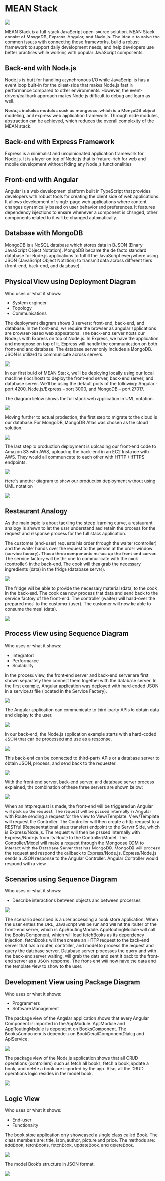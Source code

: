 # MEAN Stack

![](/images/logo1.png)

MEAN Stack is a full-stack JavaScript open-source solution. MEAN Stack consist of MongoDB, Express, Angular, and Node.js. The idea is to solve the common issues with connecting those frameworks, build a robust framework to support daily development needs, and help developers use better practices while working with popular JavaScript components.

## Back-end with Node.js
Node.js is built for handling asynchronous I/O while JavaScript is has a event loop built-in for the client-side that makes Node.js fast in performance compared to other environments. However, the event-driven/callback approach makes Node.js difficult to debug and learn as well.

Node.js includes modules such as mongoose, which is a MongoDB object modeling, and express web application framework. Through node modules, abstraction can be achieved, which reduces the overall complexity of the MEAN stack.

## Back-end with Express Framework
Express is a minimalist and unopinionated application framework for Node.js. It is a layer on top of Node.js that is feature-rich for web and mobile development without hiding any Node.js functionalities.

## Front-end with Angular
Angular is a web development platform built in TypeScript that provides developers with robust tools for creating the client side of web applications. It allows development of single-page web applications where content changes dynamically based on user behavior and preferences. It features dependency injections to ensure whenever a component is changed, other components related to it will be changed automatically.

## Database with MongoDB
MongoDB is a NoSQL database which stores data in BJSON (Binary JavaScript Object Notation). MongoDB became the de facto standard database for Node.js applications to fulfill the JavaScript everywhere using JSON (JavaScript Object Notation) to transmit data across different tiers (front-end, back-end, and database).

## Physical View using Deployment Diagram
Who uses or what it shows:
- System engineer
- Topology
- Communications

The deployment diagram shows 3 servers: front-end, back-end, and database. In the front-end, we require the browser as angular applications are browser-based web applications. The back-end server hosts our Node.js with Express on top of Node.js. In Express, we have the application and mongoose on top of it. Express will handle the communication on both front-end and database. The database server only includes a MongoDB. JSON is utilized to communicate across servers.

![](/images/phy_overview.png)

In our first build of MEAN Stack, we’ll be deploying locally using our local machine (localhost) to deploy the front-end server, back-end server, and database server. We’ll be using the default ports of the following: Angular - port 4200, Node.js/Express – port 3000, and MongoDB – port 27017.

The diagram below shows the full stack web application in UML notation.

![](/images/phy_local_uml.png)

Moving further to actual production, the first step to migrate to the cloud is our database. For MongoDB, MongoDB Atlas was chosen as the cloud solution.

![](/images/phy_local_cloud_uml.png)

The last step to production deployment is uploading our front-end code to Amazon S3 with AWS, uploading the back-end in an EC2 Instance with AWS. They would all communicate to each other with HTTP / HTTPS endpoints.

![](/images/phy_cloud_uml.png)

Here's another diagram to show our production deployment without using UML notation.

![](/images/phy_cloud.png)

## Restaurant Analogy
As the main topic is about tackling the steep learning curve, a restaurant analogy is shown to let the user understand and retain the process for the request and response process for the full stack application.

The customer (end-user) requests his order through the waiter (controller) and the waiter hands over the request to the person at the order window (service factory). These three components makes up the front-end server. The service factory will be the one to communicate with the cook (controller) in the back-end. The cook will then grab the necessary ingredients (data) in the fridge (database server).

![](/images/analogy_request.png)

The fridge will be able to provide the necessary material (data) to the cook in the back-end. The cook can now process that data and send back to the service factory of the front-end. The controller (waiter) will hand-over the prepared meal to the customer (user). The customer will now be able to consume the meal (data).

![](/images/analogy_response.png)

## Process View using Sequence Diagram
Who uses or what it shows:
- Integrators
- Performance
- Scalability

In the process view, the front-end server and back-end server are first shown separately then connect them together with the database server. In the first example, Angular application was deployed with hard-coded JSON in a service.ts file (located in the Service Factory).

![](/images/pro_frontend.png)

The Angular application can communicate to third-party APIs to obtain data and display to the user.

![](/images/pro_frontend_api.png)

In our back-end, the Node.js application example starts with a hard-coded JSON that can be processed and use as a response.

![](/images/pro_backend.png)

This back-end can be connected to third-party APIs or a database server to obtain JSON, process, and send back to the requester.

![](/images/pro_backend_database.png)

With the front-end server, back-end server, and database server process explained, the combination of these three servers are shown below:

![](/images/pro_mean.png)

When an http request is made, the front-end will be triggered an Angular will pick up the request. The request will be passed internally in Angular with Route sending a request for the view to View/Template. View/Template will request the Controller. The Controller will then create a http request to a RESTful (Representational state transfer) endpoint to the Server Side, which is Express/Node.js. The request will then be passed internally with Express/Node.js from its Route to the Controller/Model. The Controller/Model will make a request through the Mongoose ODM to interact with the Database Server that has MongoDB. MongoDB will process the request and respond the callback to Express/Node.js. Express/Node.js sends a JSON response to the Angular Controller. Angular Controller would respond with a view.


## Scenarios using Sequence Diagram
Who uses or what it shows:
- Describe interactions between objects and between processes

![](/images/sce_book_store.png)

The scenario described is a user accessing a book store application. When the user enters the URL, JavaScript will be run and will hit the router of the front-end server, which is AppRoutingModule. AppRoutingModule will call the BooksComponent, which will load fetchBooks as its dependency injection. fetchBooks will then create an HTTP request to the back-end server that has a router, controller, and model to process the request and query the database server. Database server  processes the query and with the back-end server waiting, will grab the data and sent it back to the front-end server as a JSON response. The front-end will now have the data and the template view to show to the user.

## Development View using Package Diagram
Who uses or what it shows:
- Programmers
- Software Management

The package view of the Angular application shows that every Angular Component is imported in the AppModule. AppModule and AppRoutingModule is dependent on BooksComponent. The BooksComponent is dependent on BookDetailComponentDialog and ApiService.

![](/images/dev_angular.png)

The package view of the Node.js application shows that all CRUD operations (controllers) such as fetch all books, fetch a book, update a book, and delete a book are imported by the app. Also, all the CRUD operations logic resides in the model book.

![](/images/dev_nodejs.png)

## Logic View
Who uses or what it shows:
- End-user
- Functionality

The book store application only showcased a single class called Book. The class members are: title, isbn, author, picture and price. The methods are: addBook, fetchBooks, fetchBook, updateBook, and deleteBook.

![](/images/log_book.png)

The model Book’s structure in JSON format.

![](/images/log_book_json.png)
